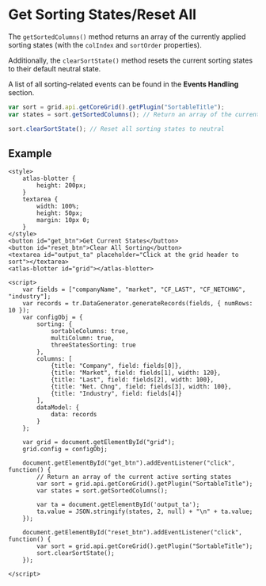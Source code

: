 # Get Sorting States/Reset All

The `getSortedColumns()` method returns an array of the currently applied sorting states (with the `colIndex` and `sortOrder` properties).

Additionally, the `clearSortState()` method resets the current sorting states to their default neutral state.

A list of all sorting-related events can be found in the **Events Handling** section.

```js
var sort = grid.api.getCoreGrid().getPlugin("SortableTitle");
var states = sort.getSortedColumns(); // Return an array of the current active sorting states

sort.clearSortState(); // Reset all sorting states to neutral
```

## Example

```live
<style>
	atlas-blotter {
		height: 200px;
	}
	textarea {
		width: 100%;
		height: 50px;
		margin: 10px 0;
	}
</style>
<button id="get_btn">Get Current States</button>
<button id="reset_btn">Clear All Sorting</button>
<textarea id="output_ta" placeholder="Click at the grid header to sort"></textarea>
<atlas-blotter id="grid"></atlas-blotter>

<script>
	var fields = ["companyName", "market", "CF_LAST", "CF_NETCHNG", "industry"];
	var records = tr.DataGenerator.generateRecords(fields, { numRows: 10 });
	var configObj = {
		sorting: {
			sortableColumns: true,
			multiColumn: true,
			threeStatesSorting: true
		},
		columns: [
			{title: "Company", field: fields[0]},
			{title: "Market", field: fields[1], width: 120},
			{title: "Last", field: fields[2], width: 100},
			{title: "Net. Chng", field: fields[3], width: 100},
			{title: "Industry", field: fields[4]}
		],
		dataModel: {
			data: records
		}
	};

	var grid = document.getElementById("grid");
	grid.config = configObj;

	document.getElementById("get_btn").addEventListener("click", function() {
		// Return an array of the current active sorting states
		var sort = grid.api.getCoreGrid().getPlugin("SortableTitle");
		var states = sort.getSortedColumns();

		var ta = document.getElementById('output_ta');
		ta.value = JSON.stringify(states, 2, null) + "\n" + ta.value;
	});

	document.getElementById("reset_btn").addEventListener("click", function() {
		var sort = grid.api.getCoreGrid().getPlugin("SortableTitle");
		sort.clearSortState();
	});

</script>
```
